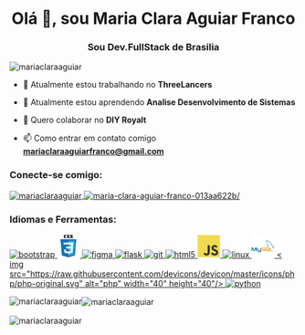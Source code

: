 <h1 align="center">Olá 👋, sou Maria Clara Aguiar Franco</h1>
<h3 align="center">Sou Dev.FullStack de Brasilia</h3>

<p align="left"> 
  <img src="https://komarev.com/ghpvc/?username=mariaclaraaguiar&label=Profile%20views&color=0e75b6&style=flat" alt="mariaclaraaguiar"/> 
</p>

- 🔭 Atualmente estou trabalhando no **ThreeLancers**

- 🌱 Atualmente estou aprendendo **Analise Desenvolvimento de Sistemas**

- 👯 Quero colaborar no **DIY Royalt**

- 📫 Como entrar em contato comigo **mariaclaraaguiarfranco@gmail.com**

<h3 align="left">Conecte-se comigo:</h3>
<p align="left">
<a href="https://dev.to/mariaclaraaguiar" target="blank">
  <img align="center" src="https://raw.githubusercontent.com/rahuldkjain/github-profile-readme-generator/master/src/images/icons/Social /devto.svg" alt="mariaclaraaguiar" height="30" width="40" />
</a>
<a href="https://linkedin.com/in/maria-clara-aguiar-franco-013aa622b/" target="blank">
  <img align="center" src="https://raw.githubusercontent.com/rahuldkjain/github-profile-readme-generator/master/src/images/icons/Social/linked- in-alt.svg" alt="maria-clara-aguiar-franco-013aa622b/" height="30" width="40" />
</a>
</p>

<h3 align="left">Idiomas e Ferramentas:</h3>
<p align="left"> 
  <a href="https://getbootstrap.com" target="_blank" rel="noreferrer"> 
    <img src="https://raw.githubusercontent.com/devicons/devicon /master/icons/bootstrap/bootstrap-plain-wordmark.svg" alt="bootstrap" width="40" height="40"/>
  </a> 
  <a href="https://www.w3schools.com /css/" target="_blank" rel="noreferrer"> 
    <img src="https://raw.githubusercontent.com/devicons/devicon/master/icons/css3/css3-original-wordmark.svg" alt= "css3" width="40" height="40"/>
  </a> 
  <a href="https://www.figma.com/" target="_blank" rel="noreferrer"> 
    <img src= "https://www.vectorlogo.zone/logos/figma/figma-icon.svg" alt="figma" width="40" height="40"/> 
  </a>
  <a href="https:/ /flask.palletsprojects.com/" target="_blank" rel="noreferrer"> 
    <img src="https://www.vectorlogo.zone/logos/pocoo_flask/pocoo_flask-icon.svg" alt="flask" largura ="40" height="40"/>
  </a> 
  <a href="https://git-scm.com/" target="_blank" rel="noreferrer"> 
    <img src="https:/ /www.vectorlogo.zone/logos/git-scm/git-scm-icon.svg" alt="git" width="40" height="40"/>
  </a>
  <a href="https:/ /www.w3.org/html/" target="_blank" rel="noreferrer"> 
    <img src="https://raw.githubusercontent.com/devicons/devicon/master/icons/html5/html5-original- wordmark.svg" alt="html5" width="40" height="40"/>
  </a> 
  <a href="https://developer.mozilla.org/en-US/docs/Web/JavaScript" target="_blank" rel="noreferrer"> 
    <img src="https://raw.githubusercontent.com/devicons/devicon/master/icons/javascript/javascript-original.svg" alt="javascript" width=" 40" height="40"/>
  </a> 
  <a href="https://www.linux.org/" target="_blank" rel="noreferrer"> 
    <img src="https://raw .githubusercontent.com/devicons/devicon/master/icons/linux/linux-original.svg" alt="linux" width="40" height="40"/> 
  </a> <a href="https:/ /www.mysql.com/" target="_blank" rel="noreferrer"> 
    <img src="https://raw.githubusercontent.com/devicons/devicon/master/icons/mysql/mysql-original-wordmark.svg" alt="mysql" width="40" height="40"/>
  </a> 
  <a href="https://www.php.net" target="_blank" rel="noreferrer"> 
    < img src="https://raw.githubusercontent.com/devicons/devicon/master/icons/php/php-original.svg" alt="php" width="40" height="40"/> 
  </a> 
  <a href="https://www.python.org" target="_blank" rel="noreferrer"> 
    <img src="https://raw.githubusercontent.com/devicons/devicon/master/icons/ python/python-original.svg" alt="python" width="40" height="40"/> 
  </a> 
</p>

<p>
  <img align="left" src="https:// github-readme-stats.vercel.app/api/top-langs?username=mariaclaraaguiar&show_icons=true&locale=en&layout=compact" alt="mariaclaraaguiar" />
</p>

<p> 
  <img align="center" src="https://github-readme-stats.vercel.app/api?username=mariaclaraaguiar&show_icons=true&locale=en" alt="mariaclaraaguiar" />
</p>

<p>
  <img align="center" src="https://github-readme-streak-stats.herokuapp.com/?user=mariaclaraaguiar&" alt="mariaclaraaguiar" />
</p>
